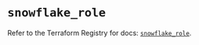 # `snowflake_role`

Refer to the Terraform Registry for docs: [`snowflake_role`](https://registry.terraform.io/providers/snowflake-labs/snowflake/0.84.0/docs/resources/role).
